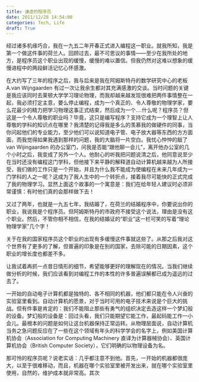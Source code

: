 ```yaml
---
title: 谦虚的程序员
date: 2011/12/28 14:54:00
categories: Tech, Life
draft: True
---
```

经过诸多机缘巧合，我在一九五二年开春正式进入编程这一职业。就我所知，我是第一个做这件事的荷兰人。回顾过去，最不可思议的事情——至少在我所处的地方，是程序员这个职业出现的缓慢，缓慢的难以置信。但我仍然对这难以想象的缓慢进程中的两段鲜活记忆心怀感激。

在大约写了三年的程序之后，我与后来是我在阿姆斯特丹的数学研究中心的老板A.van Wijngaarden 有过一次让我余生都对其充满感激的交谈。当时问题的关键是我应该同时去莱顿大学学习理论物理，而我却越来越发现很难把两件事情整在一起，我必须打定主意，要么停止编程，成为一个真正的、令人尊敬的物理学家，要么花最少的精力把学习物理这事正式结束，然后成为一个....什么呢？程序员？但这是一个令人尊敬的职业吗？毕竟，这只是编写程序？支持它成为一个理智上让人尊敬的学科的知识点在哪里？我清楚的记得我是多么的羡慕我的做硬件的同事，当你问起他们的专业能力，至少他们可以说知道电子管、电子放大器等东西的方方面面，而我觉得如果我遇到那样的问题，我的大脑将一片空白。我忧心忡忡的敲了 van Wijingaarden 的办公室门，问我是否能“跟他聊一会儿”，离开他办公室的几个小时之后，我变成了另外一个人。他耐心的听我把问题说清之后，他同意说至少在当时还没有编程这门学科，但他接下来平静的解释道自动计算机越来越为人所接受，我们做的工作只是一个开始，并且为什么我不能成为使编程在未来几年成为一门学科的人之一呢？这成为了我人生中的一个转折点，接着我尽可能快的正式完成了我的物理学习。显然上面这个故事的一个寓意是：我们在给年轻人建议时必须非常谨慎：有时他们真的会那样做下去！

又过了两年，也就是一九五七年，我结婚了，在荷兰的结婚程序中，你要说出你的职业，我说我是个程序员。但阿姆斯特丹的市政府不接受这个说法，理由是没有这个职业。然后，不管你相不相信，在我的结婚证的“职业”这一栏可笑的写着“理论物理学家”几个字！

关于在我的国家程序员这个职业的出现有多缓慢这件事就这些了。从那之后我对这个世界有了更多的了解，但普遍的印象是在别的国家，去除可能的日期因素，这个职业的增长度也都差不多。

让我试着再抓一点昔日情形的细节，希望能够更好的理解现在的情况。当我们继续做分析的时候，我们应该看到对编程工作的本性的许多普遍误解都已成为遥远的过去了。

一开始的自动电子计算机都是独特的、各不相同的机器，他们都只能在令人兴奋的实验室里看到。自动计算机的愿景，对于当时可用的电子技术来说是个巨大的挑战。但有件事是肯定的：我们不能阻止那些有勇气的组织决定去造这样一个梦幻般的设备。梦幻般的设备是：回过头看，我们只能期望它能工作，最起码能工作一小会儿。最根本的问题是如何让这台机器保持正常运转。从物理层面说，自动计算机当务之急问题反应在了一些在这个领域有年头的科学学会的名字上，例如美国计算机协会（Association for Computing Machinery 直译为计算器械协会）、英国计算机协会（British Computer Society），它们明确的以物理设备为名。

那可怜的程序员呢？说老实话：几乎都注意不到他。首先，一开始的机器都很庞大，以至于很难移动，而且，机器在哪个实验室里被开发出来，就在哪个实验室里使用，自然的，维护成本就非常高。其次
